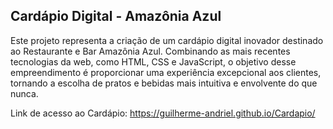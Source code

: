<h2>Cardápio Digital - Amazônia Azul</h2>

<p>
  Este projeto representa a criação de um cardápio digital inovador destinado ao Restaurante e Bar Amazônia Azul. Combinando as mais recentes tecnologias da web, como HTML, CSS e JavaScript, o objetivo desse empreendimento é proporcionar uma experiência excepcional aos clientes, tornando a escolha de pratos e bebidas mais intuitiva e envolvente do que nunca.
</p>

Link de acesso ao Cardápio: https://guilherme-andriel.github.io/Cardapio/

